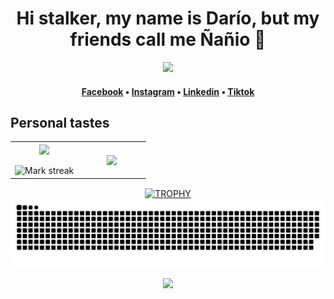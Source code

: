 <h1 align="center">Hi stalker, my name is Darío, but my friends call me Ñañio 🦁</h1>

<div align="center">
    <img src="/web/static/img/screenshots/homepage.gif" height=360/>
</div>

<h4 align="center">
  <b><a href="https://www.facebook.com/dario.gutierrezalvares/">Facebook</a></b>
  •
  <b><a href="https://www.instagram.com/nanio.getelementbyid/">Instagram</a></b>
  •
  <b><a href="https://www.linkedin.com/in/dario-antonio-gutierrez-alvarez-41353a225/">Linkedin</a></b>
  •
  <b><a href="https://www.tiktok.com/@dariogtzalvarez">Tiktok</a></b>
</h3>

## Personal tastes

<!--- stats & Trophy (start) -->
<p align="center">
  <!--- stats (start) -->
<table align="center">
<tr border="none">
<td width="50%" align="center">
  
  <img  align="center"  src="https://github-readme-stats.vercel.app/api?username=1010nishant&theme=dark&show_icons=true&count_private=true" />
  <br></br>
  <img  title="🔥 Get streak stats for your profile at git.io/streak-stats" alt="Mark streak" src="https://github-readme-streak-stats.herokuapp.com/?user=1010nishant&theme=dark&hide_border=false" /> 
</td>

<td width="50%" align="center">

  <img  align="center"  src="https://github-readme-stats.anuraghazra1.vercel.app/api/top-langs/?username=1010nishant&theme=dark&hide_border=false&no-bg=true&no-frame=true&langs_count=10"/>
  
  </td>
</tr>
</table>
<!--- stats (end) -->

<!--- trophy (start) -->
<div align=center>
  <a href="https://github.com/ryo-ma/github-profile-trophy" title="Go to Source">
      <img align="center" width=84% src="https://github-profile-trophy.vercel.app/?username=1010nishant&theme=radical&row=1&column=7&margin-h=15&margin-w=5&no-bg=true" alt="TROPHY" />
    </a>
</div>
<!--- trophy (start) -->

 
<div align="center">
  <img  src="https://github.com/1999AZZAR/1999AZZAR/blob/main/resources/img/grid-snake.svg"
       alt="snake" /></a>
</div>

<p align="center">
  <a href="https://skillicons.dev">
    <img src="https://skillicons.dev/icons?        i=git,aws,bootstrap,css,discord,figma,github,html,js,linux,postman,react,tailwind,vscode&perline=14" />
  </a>
</p>
